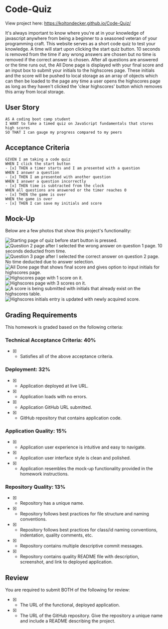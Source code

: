 # Code-Quiz

View project here: https://koltondecker.github.io/Code-Quiz/

It's always important to know where you're at in your knowledge of javascript anywhere from being a beginner to a seasoned veteran of your programming craft. This website serves as a short code quiz to test your knowledge. A time will start upon clicking the start quiz button. 10 seconds is removed from the time if any wrong answers are chosen but no time is removed if the correct answer is chosen. After all questions are answered or the time runs out, the All Done page is displayed with your final score and an input box to submit your initials to the highscores page. These initials and the score will be pushed to local storage as an array of objects which can then be loaded to the page any time a user opens the highscores page as long as they haven't clicked the 'clear highscores' button which removes this array from local storage. 



## User Story

```
AS A coding boot camp student
I WANT to take a timed quiz on JavaScript fundamentals that stores high scores
SO THAT I can gauge my progress compared to my peers
```


## Acceptance Criteria

```
GIVEN I am taking a code quiz
WHEN I click the start button
- [x] THEN a timer starts and I am presented with a question
WHEN I answer a question
- [x] THEN I am presented with another question
WHEN I answer a question incorrectly
- [x] THEN time is subtracted from the clock
WHEN all questions are answered or the timer reaches 0
- [x] THEN the game is over
WHEN the game is over
- [x] THEN I can save my initials and score
```


## Mock-Up

Below are a few photos that show this project's functionality:

![Starting page of quiz before start button is pressed.](assets/images/start-page.png)
![Question 2 page after I selected the wrong answer on question 1 page. 10 seconds deducted from time.](assets/images/question2-after-wrong-answer1.png)
![Question 3 page after I selected the correct answer on question 2 page. No time deducted due to answer selection.](assets/images/question3-after-correct-answer2.png)
![All Done page that shows final score and gives option to input initials for highscores page.](assets/images/all-done-page.png)
![Highscores page with 1 score on it.](assets/images/highscores-page.png)
![Highscores page with 3 scores on it.](assets/images/highscores-table-original.png)
![A score is being submitted with initials that already exist on the highscores table.](assets/images/updating-score-for-existing-initials.png)
![Highscores initials entry is updated with newly acquired score.](assets/images/updating-score-for-existing-initials.png)

## Grading Requirements

This homework is graded based on the following criteria: 

### Technical Acceptance Criteria: 40%

- [x] * Satisfies all of the above acceptance criteria.

### Deployment: 32%

- [x] * Application deployed at live URL.

- [x] * Application loads with no errors.

- [x] * Application GitHub URL submitted.

- [x] * GitHub repository that contains application code.

### Application Quality: 15%

- [x] * Application user experience is intuitive and easy to navigate.

- [x] * Application user interface style is clean and polished.

- [x] * Application resembles the mock-up functionality provided in the homework instructions.

### Repository Quality: 13%

- [x] * Repository has a unique name.

- [x] * Repository follows best practices for file structure and naming conventions.

- [x] * Repository follows best practices for class/id naming conventions, indentation, quality comments, etc.

- [x] * Repository contains multiple descriptive commit messages.

- [x] * Repository contains quality README file with description, screenshot, and link to deployed application.


## Review

You are required to submit BOTH of the following for review:

- [x] * The URL of the functional, deployed application.

- [x] * The URL of the GitHub repository. Give the repository a unique name and include a README describing the project.